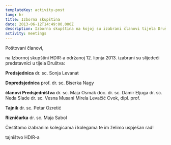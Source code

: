 ```yaml
---
templateKey: activity-post
lang: hr
title: Izborna skupština
date: 2013-06-12T14:49:00.000Z
description: Izborna skupština na kojoj su izabrani članovi tijela Društva.
activity: meetings
---
```

Poštovani članovi,

na Izbornoj skupštini HDIR-a održanoj 12. lipnja 2013. izabrani su slijedeći predstavnici u tijela Društva:

**Predsjednica**
dr. sc. Sonja Levanat

**Dopredsjednica**
prof. dr. sc. Biserka Nagy

**članovi Predsjedništva**
dr. sc. Maja Osmak
doc. dr. sc. Damir Eljuga
dr. sc. Neda Slade
dr. sc. Vesna Musani
Mirela Levačić Cvok, dipl. prof.

**Tajnik**
dr. sc. Petar Ozretić

**Rizničarka**
dr. sc. Maja Sabol


Čestitamo izabranim kolegicama i kolegama te im želimo uspješan rad!



tajništvo HDIR-a